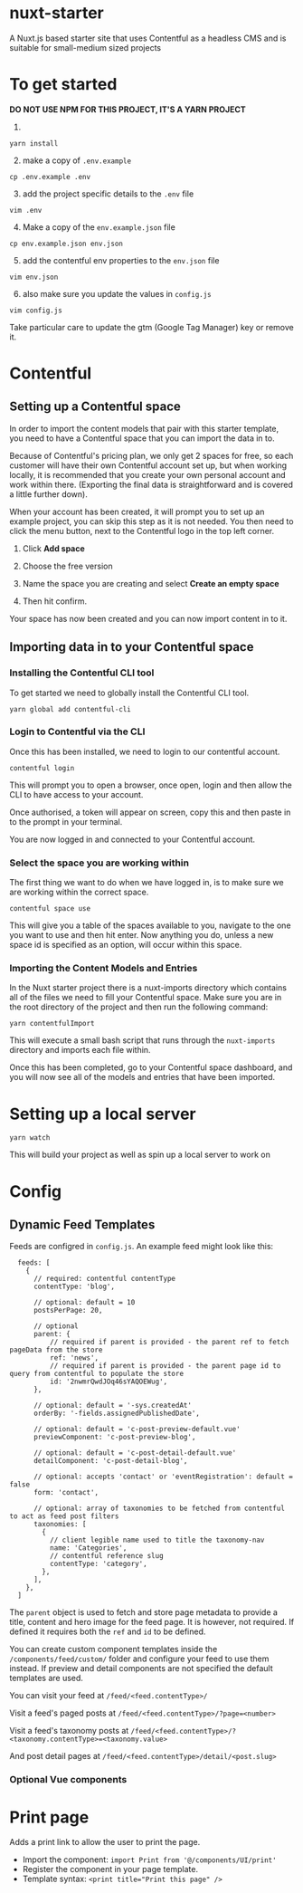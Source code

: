 # nuxt-starter
A Nuxt.js based starter site that uses Contentful as a headless CMS and is suitable for small-medium sized projects

# To get started

**DO NOT USE NPM FOR THIS PROJECT, IT'S A YARN PROJECT**

1.
```
yarn install
```

2. make a copy of `.env.example`
```
cp .env.example .env
```

3. add the project specific details to the `.env` file
```
vim .env
```

4. Make a copy of the `env.example.json` file
```
cp env.example.json env.json
```

5. add the contentful env properties to the `env.json` file
```
vim env.json
```

6. also make sure you update the values in `config.js`
```
vim config.js
```

Take particular care to update the gtm (Google Tag Manager) key or remove it.

# Contentful

## Setting up a Contentful space

In order to import the content models that pair with this starter template, you need to have a Contentful space that you can import the data in to.

Because of Contentful's pricing plan, we only get 2 spaces for free, so each customer will have their own Contentful account set up, but when working locally, it is recommended that you create your own personal account and work within there. (Exporting the final data is straightforward and is covered a little further down).

When your account has been created, it will prompt you to set up an example project, you can skip this step as it is not needed. You then need to click the menu button, next to the Contentful logo in the top left corner.

1. Click **Add space**

2. Choose the free version

3. Name the space you are creating and select **Create an empty space**

4. Then hit confirm.

Your space has now been created and you can now import content in to it.

## Importing data in to your Contentful space

### Installing the Contentful CLI tool

To get started we need to globally install the Contentful CLI tool.

```
yarn global add contentful-cli
```

### Login to Contentful via the CLI
Once this has been installed, we need to login to our contentful account.

```
contentful login
```

This will prompt you to open a browser, once open, login and then allow the CLI to have access to your account.

Once authorised, a token will appear on screen, copy this and then paste in to the prompt in your terminal.

You are now logged in and connected to your Contentful account.

### Select the space you are working within

The first thing we want to do when we have logged in, is to make sure we are working within the correct space.

```
contentful space use
```

This will give you a table of the spaces available to you, navigate to the one you want to use and then hit enter. Now anything you do, unless a new space id is specified as an option, will occur within this space.

### Importing the Content Models and Entries

In the Nuxt starter project there is a nuxt-imports directory which contains all of the files we need to fill your Contentful space. Make sure you are in the root directory of the project and then run the following command:

```
yarn contentfulImport
```

This will execute a small bash script that runs through the `nuxt-imports` directory and imports each file within.

Once this has been completed, go to your Contentful space dashboard, and you will now see all of the models and entries that have been imported.

# Setting up a local server
```
yarn watch
```
This will build your project as well as spin up a local server to work on

# Config

## Dynamic Feed Templates

Feeds are configred in `config.js`. An example feed might look like this:

```
  feeds: [
    {
      // required: contentful contentType
      contentType: 'blog',

      // optional: default = 10
      postsPerPage: 20,

      // optional
      parent: {
          // required if parent is provided - the parent ref to fetch pageData from the store
          ref: 'news',
          // required if parent is provided - the parent page id to query from contentful to populate the store
          id: '2nwmrQwdJOq46sYAQOEWug',
      },

      // optional: default = '-sys.createdAt'
      orderBy: '-fields.assignedPublishedDate',

      // optional: default = 'c-post-preview-default.vue'
      previewComponent: 'c-post-preview-blog',

      // optional: default = 'c-post-detail-default.vue'
      detailComponent: 'c-post-detail-blog',

      // optional: accepts 'contact' or 'eventRegistration': default = false
      form: 'contact',

      // optional: array of taxonomies to be fetched from contentful to act as feed post filters
      taxonomies: [
        {
          // client legible name used to title the taxonomy-nav
          name: 'Categories',
          // contentful reference slug
          contentType: 'category',
        },
      ],
    },
  ]
```

The `parent` object is used to fetch and store page metadata to provide a title, content and hero image for the feed page. It is however, not required. If defined it requires both the `ref` and `id` to be defined.

You can create custom component templates inside the `/components/feed/custom/` folder and configure your feed to use them instead. If preview and detail components are not specified the default templates are used.

You can visit your feed at `/feed/<feed.contentType>/`

Visit a feed's paged posts at `/feed/<feed.contentType>/?page=<number>`

Visit a feed's taxonomy posts at `/feed/<feed.contentType>/?<taxonomy.contentType>=<taxonomy.value>`

And post detail pages at `/feed/<feed.contentType>/detail/<post.slug>`

### Optional Vue components

# Print page
Adds a print link to allow the user to print the page.

- Import the component: `import Print from '@/components/UI/print'`
- Register the component in your page template.
- Template syntax: `<print title="Print this page" />`
